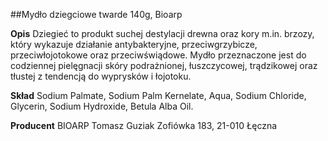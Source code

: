 ##Mydło dziegciowe twarde 140g, Bioarp

**Opis** Dziegieć to produkt suchej destylacji drewna oraz kory m.in. brzozy, który wykazuje działanie antybakteryjne, przeciwgrzybicze, przeciwłojotokowe oraz przeciwświądowe. Mydło przeznaczone jest do codziennej pielęgnacji skóry podrażnionej, łuszczycowej, trądzikowej oraz tłustej z tendencją do wyprysków i łojotoku. 

**Skład** Sodium Palmate, Sodium Palm Kernelate, Aqua, Sodium Chloride, Glycerin, Sodium Hydroxide, Betula Alba Oil.

**Producent** BIOARP Tomasz Guziak
Zofiówka 183, 21-010 Łęczna
